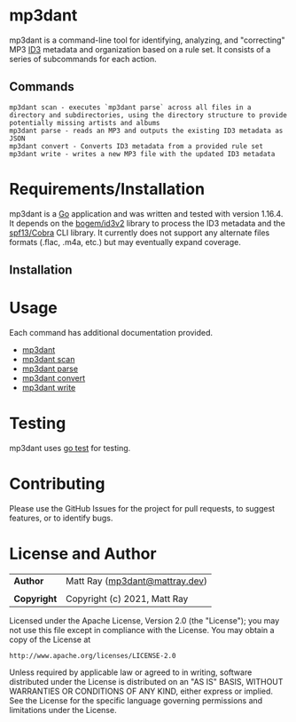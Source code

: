 # mp3dant

mp3dant is a command-line tool for identifying, analyzing, and "correcting" MP3 [ID3](https://en.wikipedia.org/wiki/ID3) metadata and organization based on a rule set.
It consists of a series of subcommands for each action.

## Commands

    mp3dant scan - executes `mp3dant parse` across all files in a directory and subdirectories, using the directory structure to provide potentially missing artists and albums
    mp3dant parse - reads an MP3 and outputs the existing ID3 metadata as JSON
    mp3dant convert - Converts ID3 metadata from a provided rule set
    mp3dant write - writes a new MP3 file with the updated ID3 metadata

# Requirements/Installation #

mp3dant is a [Go](http://www.golang.org) application and was written and tested with version 1.16.4. It depends on the [bogem/id3v2](https://github.com/bogem/id3v2) library to process the ID3 metadata and the [spf13/Cobra](https://github.com/spf13/cobra) CLI library. It currently does not support any alternate files formats (.flac, .m4a, etc.) but may eventually expand coverage.

## Installation

# Usage

Each command has additional documentation provided.

  * [mp3dant](docs/root.md)
  * [mp3dant scan](docs/scan.md)
  * [mp3dant parse](docs/parse.md)
  * [mp3dant convert](docs/convert.md)
  * [mp3dant write](docs/write.md)

# Testing

mp3dant uses [go test](https://golang.org/pkg/testing/) for testing.

# Contributing

Please use the GitHub Issues for the project for pull requests, to suggest features, or to identify bugs.

# License and Author #

|                      |                                       |
|:---------------------|:--------------------------------------|
| **Author**           |  Matt Ray (<mp3dant@mattray.dev>)     |
|                      |                                       |
| **Copyright**        |  Copyright (c) 2021, Matt Ray         |

Licensed under the Apache License, Version 2.0 (the "License");
you may not use this file except in compliance with the License.
You may obtain a copy of the License at

    http://www.apache.org/licenses/LICENSE-2.0

Unless required by applicable law or agreed to in writing, software
distributed under the License is distributed on an "AS IS" BASIS,
WITHOUT WARRANTIES OR CONDITIONS OF ANY KIND, either express or implied.
See the License for the specific language governing permissions and
limitations under the License.
